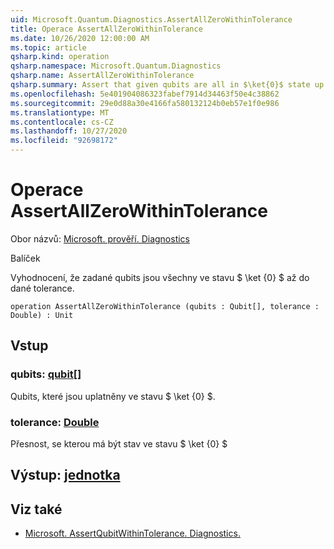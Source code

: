 ```yaml
---
uid: Microsoft.Quantum.Diagnostics.AssertAllZeroWithinTolerance
title: Operace AssertAllZeroWithinTolerance
ms.date: 10/26/2020 12:00:00 AM
ms.topic: article
qsharp.kind: operation
qsharp.namespace: Microsoft.Quantum.Diagnostics
qsharp.name: AssertAllZeroWithinTolerance
qsharp.summary: Assert that given qubits are all in $\ket{0}$ state up to a given tolerance.
ms.openlocfilehash: 5e401904086323fabef7914d34463f50e4c38862
ms.sourcegitcommit: 29e0d88a30e4166fa580132124b0eb57e1f0e986
ms.translationtype: MT
ms.contentlocale: cs-CZ
ms.lasthandoff: 10/27/2020
ms.locfileid: "92698172"
---
```

# <a name="assertallzerowithintolerance-operation"></a>Operace AssertAllZeroWithinTolerance

Obor názvů: [Microsoft. prověří. Diagnostics](xref:Microsoft.Quantum.Diagnostics)

Balíček [](https://nuget.org/packages/)


Vyhodnocení, že zadané qubits jsou všechny ve stavu $ \ket {0} $ až do dané tolerance.

```qsharp
operation AssertAllZeroWithinTolerance (qubits : Qubit[], tolerance : Double) : Unit
```


## <a name="input"></a>Vstup

### <a name="qubits--qubit"></a>qubits: [qubit](xref:microsoft.quantum.lang-ref.qubit)[]

Qubits, které jsou uplatněny ve stavu $ \ket {0} $.


### <a name="tolerance--double"></a>tolerance: [Double](xref:microsoft.quantum.lang-ref.double)

Přesnost, se kterou má být stav ve stavu $ \ket {0} $



## <a name="output--unit"></a>Výstup: [jednotka](xref:microsoft.quantum.lang-ref.unit)



## <a name="see-also"></a>Viz také

- [Microsoft. AssertQubitWithinTolerance. Diagnostics.](xref:Microsoft.Quantum.Diagnostics.AssertQubitWithinTolerance)
